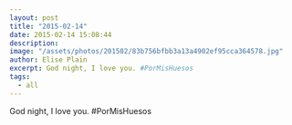 ```yaml
---
layout: post
title: "2015-02-14"
date: 2015-02-14 15:08:44
description: 
image: "/assets/photos/201502/83b756bfbb3a13a4902ef95cca364578.jpg"
author: Elise Plain
excerpt: God night, I love you. #PorMisHuesos
tags: 
  - all
---
```


God night, I love you. #PorMisHuesos
<p></p>
